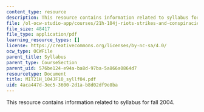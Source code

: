 ```yaml
---
content_type: resource
description: This resource contains information related to syllabus for fall 2004.
file: /ol-ocw-studio-app/courses/21h-104j-riots-strikes-and-conspiracies-in-american-history-fall-2010/4aca447d3ec536002d1ab8d02df9e8ba_MIT21H_104JF10_syllf04.pdf
file_size: 48417
file_type: application/pdf
learning_resource_types: []
license: https://creativecommons.org/licenses/by-nc-sa/4.0/
ocw_type: OCWFile
parent_title: Syllabus
parent_type: CourseSection
parent_uid: 576be124-e94a-ba8d-97ba-5a866a0864d7
resourcetype: Document
title: MIT21H_104JF10_syllf04.pdf
uid: 4aca447d-3ec5-3600-2d1a-b8d02df9e8ba
---
```

This resource contains information related to syllabus for fall 2004.